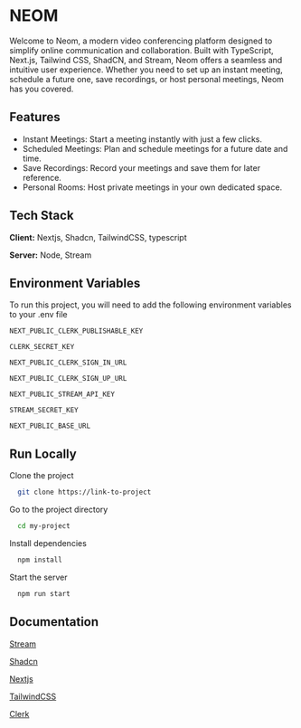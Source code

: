 
# NEOM

Welcome to Neom, a modern video conferencing platform designed to simplify online communication and collaboration. Built with TypeScript, Next.js, Tailwind CSS, ShadCN, and Stream, Neom offers a seamless and intuitive user experience. Whether you need to set up an instant meeting, schedule a future one, save recordings, or host personal meetings, Neom has you covered.


## Features

- Instant Meetings: Start a meeting instantly with just a few clicks.
- Scheduled Meetings: Plan and schedule meetings for a future date and time.
- Save Recordings: Record your meetings and save them for later reference.
- Personal Rooms: Host private meetings in your own dedicated space.


## Tech Stack

**Client:** Nextjs, Shadcn, TailwindCSS, typescript

**Server:** Node, Stream


## Environment Variables

To run this project, you will need to add the following environment variables to your .env file

`NEXT_PUBLIC_CLERK_PUBLISHABLE_KEY`

`CLERK_SECRET_KEY`

`NEXT_PUBLIC_CLERK_SIGN_IN_URL`

`NEXT_PUBLIC_CLERK_SIGN_UP_URL`

`NEXT_PUBLIC_STREAM_API_KEY`

`STREAM_SECRET_KEY`

`NEXT_PUBLIC_BASE_URL`
## Run Locally

Clone the project

```bash
  git clone https://link-to-project
```

Go to the project directory

```bash
  cd my-project
```

Install dependencies

```bash
  npm install
```

Start the server

```bash
  npm run start
```


## Documentation

[Stream](https://getstream.io/)

[Shadcn](https://ui.shadcn.com/)

[Nextjs](https://nextjs.org/)

[TailwindCSS](https://tailwindcss.com/)

[Clerk](https://clerk.com/)








